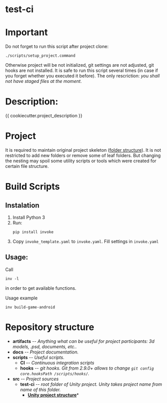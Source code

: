 # test-ci

# Important
Do not forget to run this script after project clone:

```
./scripts/setup_project.command
```

Otherwise project will be not initialized, git settings are not adjusted, git hooks are not installed.
It is safe to run this script several times (in case if you forget whether you executed it before). The only rescriction: *you shall not have staged files at the moment*.

# Description:
{{ cookiecutter.project_description }}

# Project
It is required to maintain original project skeleton ([folder structure](https://kb.saritasa.com/Unity/UnityProjectStructure)). It is not restricted to add new folders or remove some of leaf folders. But changing the nesting may spoil some utility scripts or tools which were created for certain file structure.

# Build Scripts

## Instalation
1. Install Python 3
2. Run:
    ```
    pip install invoke
    ```
3. Copy ```invoke_template.yaml``` to ```invoke.yaml```. Fill settings in ```invoke.yaml```

## Usage:

Call
```
inv -l
```
in order to get available functions.

Usage example
```
inv build-game-android
```

# Repository structure

* **artifacts** -- *Anything what can be useful for project participants: 3d models, .psd, documents, etc..*
* **docs** -- *Project documentation.*
* **scripts** -- *Useful scripts.*
  * **CI** -- *Continuous integration scripts*
  * **hooks** -- *git hooks. Git from 2.9.0+ allows to change `git config core.hooksPath /scripts/hooks/`.*
* **src** -- *Project sources*
  * **test-ci** -- *root folder of Unity project. Unity takes project name from name of this folder.*
    * **[Unity project structure](https://kb.saritasa.com/Unity/UnityProjectStructure)***
 